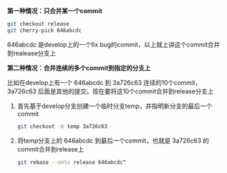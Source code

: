 **第一种情况：只合并某一个commit**  
```bash
git checkout release
git cherry-pick 646abcdc
```
646abcdc 是develop上的一个fix bug的commit，以上就上讲这个commit合并到realease分支上


**第二种情况：合并连续的多个commit到指定的分支上**  

比如在develop上有一个 646abcdc 到 3a726c63 连续的10个commit，3a726c63 后面是其他的提交。现在要将这10个commit合并到release分支上  
1. 首先基于develop分支创建一个临时分支temp，并指明新分支的最后一个commit
    ```bash
    git checkout -b temp 3a726c63
    ```
2. 将temp分支上的 646abcdc 到最后一个commit，也就是 3a726c63 的commit合并到release上
    ```bash
    git rebase --onto release 646abcdc^
    ```